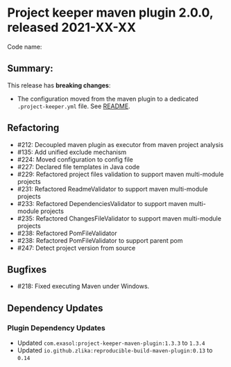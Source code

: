 # Project keeper maven plugin 2.0.0, released 2021-XX-XX

Code name:

## Summary:

This release has **breaking changes**:

* The configuration moved from the maven plugin to a dedicated `.project-keeper.yml` file. See [README](../../README.md).

## Refactoring

* #212: Decoupled maven plugin as executor from maven project analysis
* #135: Add unified exclude mechanism
* #224: Moved configuration to config file
* #227: Declared file templates in Java code
* #229: Refactored project files validation to support maven multi-module projects
* #231: Refactored ReadmeValidator to support maven multi-module projects
* #233: Refactored DependenciesValidator to support maven multi-module projects
* #235: Refactored ChangesFileValidator to support maven multi-module projects
* #238: Refactored PomFileValidator
* #238: Refactored PomFileValidator to support parent pom
* #247: Detect project version from source

## Bugfixes

* #218: Fixed executing Maven under Windows.

## Dependency Updates

### Plugin Dependency Updates

* Updated `com.exasol:project-keeper-maven-plugin:1.3.3` to `1.3.4`
* Updated `io.github.zlika:reproducible-build-maven-plugin:0.13` to `0.14`
